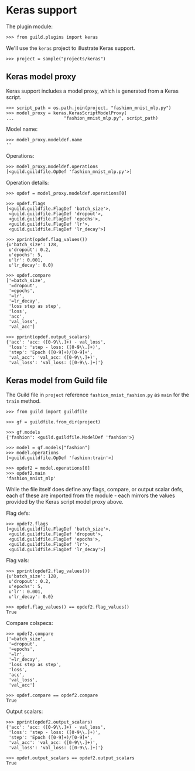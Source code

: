 # Keras support

The plugin module:

    >>> from guild.plugins import keras

We'll use the `keras` project to illustrate Keras support.

    >>> project = sample("projects/keras")

## Keras model proxy

Keras support includes a model proxy, which is generated from a Keras
script.

    >>> script_path = os.path.join(project, "fashion_mnist_mlp.py")
    >>> model_proxy = keras.KerasScriptModelProxy(
    ...                   "fashion_mnist_mlp.py", script_path)

Model name:

    >>> model_proxy.modeldef.name
    ''

Operations:

    >>> model_proxy.modeldef.operations
    [<guild.guildfile.OpDef 'fashion_mnist_mlp.py'>]

Operation details:

    >>> opdef = model_proxy.modeldef.operations[0]

    >>> opdef.flags
    [<guild.guildfile.FlagDef 'batch_size'>,
     <guild.guildfile.FlagDef 'dropout'>,
     <guild.guildfile.FlagDef 'epochs'>,
     <guild.guildfile.FlagDef 'lr'>,
     <guild.guildfile.FlagDef 'lr_decay'>]

    >>> pprint(opdef.flag_values())
    {u'batch_size': 128,
     u'dropout': 0.2,
     u'epochs': 5,
     u'lr': 0.001,
     u'lr_decay': 0.0}

    >>> opdef.compare
    ['=batch_size',
     '=dropout',
     '=epochs',
     '=lr',
     '=lr_decay',
     'loss step as step',
     'loss',
     'acc',
     'val_loss',
     'val_acc']

    >>> pprint(opdef.output_scalars)
    {'acc': 'acc: ([0-9\\.]+) - val_loss',
     'loss': 'step - loss: ([0-9\\.]+)',
     'step': 'Epoch ([0-9]+)/[0-9]+',
     'val_acc': 'val_acc: ([0-9\\.]+)',
     'val_loss': 'val_loss: ([0-9\\.]+)'}

## Keras model from Guild file

The Guild file in `project` reference `fashion_mnist_fashion.py` as
`main` for the `train` method.

    >>> from guild import guildfile

    >>> gf = guildfile.from_dir(project)

    >>> gf.models
    {'fashion': <guild.guildfile.ModelDef 'fashion'>}

    >>> model = gf.models["fashion"]
    >>> model.operations
    [<guild.guildfile.OpDef 'fashion:train'>]

    >>> opdef2 = model.operations[0]
    >>> opdef2.main
    'fashion_mnist_mlp'

While the file itself does define any flags, compare, or output scalar
defs, each of these are imported from the module - each mirrors the
values provided by the Keras script model proxy above.

Flag defs:

    >>> opdef2.flags
    [<guild.guildfile.FlagDef 'batch_size'>,
     <guild.guildfile.FlagDef 'dropout'>,
     <guild.guildfile.FlagDef 'epochs'>,
     <guild.guildfile.FlagDef 'lr'>,
     <guild.guildfile.FlagDef 'lr_decay'>]

 Flag vals:

    >>> pprint(opdef2.flag_values())
    {u'batch_size': 128,
     u'dropout': 0.2,
     u'epochs': 5,
     u'lr': 0.001,
     u'lr_decay': 0.0}

    >>> opdef.flag_values() == opdef2.flag_values()
    True

Compare colspecs:

    >>> opdef2.compare
    ['=batch_size',
     '=dropout',
     '=epochs',
     '=lr',
     '=lr_decay',
     'loss step as step',
     'loss',
     'acc',
     'val_loss',
     'val_acc']

    >>> opdef.compare == opdef2.compare
    True

Output scalars:

    >>> pprint(opdef2.output_scalars)
    {'acc': 'acc: ([0-9\\.]+) - val_loss',
     'loss': 'step - loss: ([0-9\\.]+)',
     'step': 'Epoch ([0-9]+)/[0-9]+',
     'val_acc': 'val_acc: ([0-9\\.]+)',
     'val_loss': 'val_loss: ([0-9\\.]+)'}

    >>> opdef.output_scalars == opdef2.output_scalars
    True
